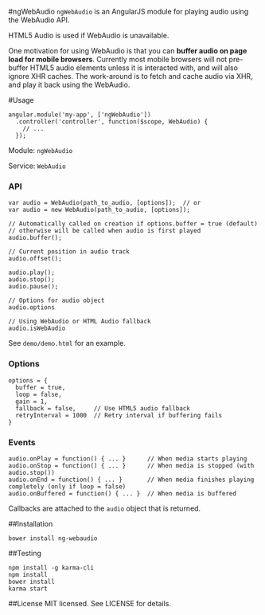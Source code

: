 #ngWebAudio
`ngWebAudio` is an AngularJS module for playing audio using the WebAudio API.

HTML5 Audio is used if WebAudio is unavailable.

One motivation for using WebAudio is that you can **buffer audio on page load
for mobile browsers**. Currently most mobile browsers will not pre-buffer HTML5
audio elements unless it is interacted with, and will also ignore XHR caches.
The work-around is to fetch and cache audio via XHR, and play it back using
the WebAudio.


#Usage
```
angular.module('my-app', ['ngWebAudio'])
  .controller('controller', function($scope, WebAudio) {
    // ...
  });
```
Module: `ngWebAudio`

Service: `WebAudio`

### API
```
var audio = WebAudio(path_to_audio, [options]);  // or
var audio = new WebAudio(path_to_audio, [options]);

// Automatically called on creation if options.buffer = true (default)
// otherwise will be called when audio is first played
audio.buffer();

// Current position in audio track
audio.offset();

audio.play();
audio.stop();
audio.pause();

// Options for audio object
audio.options

// Using WebAudio or HTML Audio fallback
audio.isWebAudio
```

See `demo/demo.html` for an example.

### Options
```
options = {
  buffer = true,
  loop = false,
  gain = 1,
  fallback = false,     // Use HTML5 audio fallback
  retryInterval = 1000  // Retry interval if buffering fails
}
```

### Events
```
audio.onPlay = function() { ... }      // When media starts playing
audio.onStop = function() { ... }      // When media is stopped (with audio.stop())
audio.onEnd = function() { ... }       // When media finishes playing completely (only if loop = false)
audio.onBuffered = function() { ... }  // When media is buffered
```
Callbacks are attached to the `audio` object that is returned.


##Installation
```
bower install ng-webaudio
```


##Testing
```
npm install -g karma-cli
npm install
bower install
karma start
```


##License
MIT licensed. See LICENSE for details.
